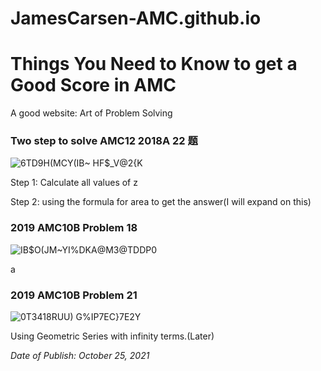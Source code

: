 # JamesCarsen-AMC.github.io

# Things You Need to Know to get a Good Score in AMC 
						
A good website: Art of Problem Solving


### Two step to solve AMC12 2018A 22 题
	
![6TD9H(MCY(IB~ HF$_V@2{K](https://user-images.githubusercontent.com/70703379/138619236-43d74856-3861-4442-b59d-7401cab4ea8b.png)
	
Step 1: Calculate all values of z
	
Step 2: using the formula for area to get the answer(I will expand on this)



### 2019 AMC10B Problem 18

![IB$O(JM~YI%DKA@M3@TDDP0](https://user-images.githubusercontent.com/70703379/138622771-f6515d86-2349-47a3-b2f1-e546f21f4be7.png)

a



### 2019 AMC10B Problem 21

![0T3418RUU) G%IP7EC}7E2Y](https://user-images.githubusercontent.com/70703379/138623711-aa49815d-c7bd-4bb0-847a-975d8e37aa46.png)

Using Geometric Series with infinity terms.(Later)






*Date of Publish: October 25, 2021*
